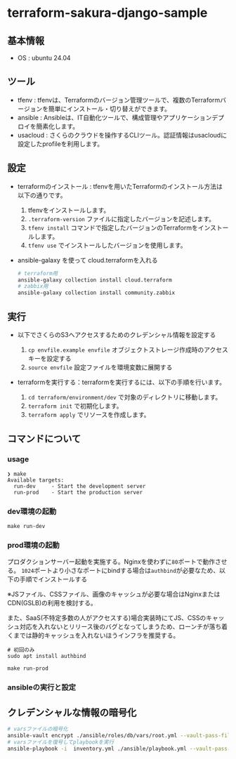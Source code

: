 # terraform-sakura-django-sample

## 基本情報

- OS : ubuntu 24.04

## ツール
- tfenv : tfenvは、Terraformのバージョン管理ツールで、複数のTerraformバージョンを簡単にインストール・切り替えができます。
- ansible : Ansibleは、IT自動化ツールで、構成管理やアプリケーションデプロイを簡素化します。
- usacloud : さくらのクラウドを操作するCLIツール。認証情報はusacloudに設定したprofileを利用します。

## 設定
- terraformのインストール : tfenvを用いたTerraformのインストール方法は以下の通りです。
  1. tfenvをインストールします。
  2. `.terraform-version` ファイルに指定したバージョンを記述します。
  3. `tfenv install` コマンドで指定したバージョンのTerraformをインストールします。
  4. `tfenv use` でインストールしたバージョンを使用します。

- ansible-galaxy を使って cloud.terraformを入れる
  ```bash
  # terraform用
  ansible-galaxy collection install cloud.terraform
  # zabbix用
  ansible-galaxy collection install community.zabbix
  ```

## 実行
- 以下でさくらのS3へアクセスするためのクレデンシャル情報を設定する
  1. `cp envfile.example envfile` オブジェクトストレージ作成時のアクセスキーを設定する
  2. `source envfile` 設定ファイルを環境変数に展開する

- terraformを実行する：terraformを実行するには、以下の手順を行います。
  1. `cd terraform/environment/dev` で対象のディレクトリに移動します。
  2. `terraform init` で初期化します。
  3. `terraform apply` でリソースを作成します。

## コマンドについて

### usage
```
❯ make
Available targets:
  run-dev     - Start the development server
  run-prod    - Start the production server
```

### dev環境の起動

```
make run-dev
```

### prod環境の起動
プロダクションサーバー起動を実施する。Nginxを使わずに`80`ポートで動作させる。
`1024`ポートより小さなポートにbindする場合は`authbind`が必要なため、以下の手順でインストールする

※JSファイル、CSSファイル、画像のキャッシュが必要な場合はNginxまたはCDN(GSLB)の利用を検討する。

また、SaaS(不特定多数の人がアクセスする)場合実装時にてJS、CSSのキャッシュ対応を入れないとリリース後のバグとなってしまうため、ローンチが落ち着くまでは静的キャッシュを入れないほうインフラを推奨する。
```
# 初回のみ
sudo apt install authbind
```

```
make run-prod
```

### ansibleの実行と設定

## クレデンシャルな情報の暗号化

```bash
# varsファイルの暗号化
ansible-vault encrypt ./ansible/roles/db/vars/root.yml --vault-pass-file ./ansible/vault-password.txt
# varsファイルを復号してplaybookを実行
ansible-playbook -i  inventory.yml ./ansible/playbook.yml --vault-pass-file ./ansible/vault-password.txt
```
